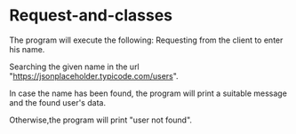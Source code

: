 # Request-and-classes
The program will execute the following:
Requesting from the client to enter his name.

Searching the given name in the url "https://jsonplaceholder.typicode.com/users".

In case the name has been found, the program will print a suitable message and the found user's data.

Otherwise,the program will print "user not found".
